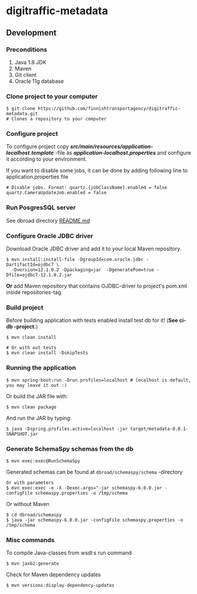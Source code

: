 # digitraffic-metadata

## Development

### Preconditions
1. Java 1.8 JDK
2. Maven
3. Git client
4. Oracle 11g database


### Clone project to your computer

    $ git clone https://github.com/finnishtransportagency/digitraffic-metadata.git
    # Clones a repository to your computer

### Configure project

To configure project copy ***src/main/resources/application-localhost.template*** -file
as ***application-localhost.properties*** and configure it according to your environment.

If you want to disable some jobs, it can be done by adding following line to application.properties file

    # Disable jobs. Format: quartz.{jobClassName}.enabled = false
    quartz.CameraUpdateJob.enabled = false

### Run PosgresSQL server

See dbroad directory [README.md](dbroad/README.md)
### Configure Oracle JDBC driver

Download Oracle JDBC driver and add it to your local Maven repository.

    $ mvn install:install-file -DgroupId=com.oracle.jdbc -DartifactId=ojdbc7 \
      -Dversion=12.1.0.2 -Dpackaging=jar  -DgeneratePom=true -Dfile=ojdbc7-12.1.0.2.jar

**Or** add Maven repository that contains OJDBC-driver to project's pom.xml inside repositories-tag.


### Build project

Before building application with tests enabled install test db for it! (**See ci-db -project.**)

    $ mvn clean install
    
    # Or with out tests
    $ mvn clean install -DskipTests

### Running the application

    $ mvn spring-boot:run -Drun.profiles=localhost # localhost is default, you may leave it out :)

Or build the JAR file with:

    $ mvn clean package

 And run the JAR by typing:

    $ java -Dspring.profiles.active=localhost -jar target/metadata-0.0.1-SNAPSHOT.jar

### Generate SchemaSpy schemas from the db

    $ mvn exec:exec@RunSchemaSpy

Generated schemas can be found at `dbroad/schemaspy/schema` -directory    

    Or with parameters
    $ mvn exec:exec -e -X -Dexec.args="-jar schemaspy-6.0.0.jar -configFile schemaspy.properties -o /tmp/schema

Or without Maven

    $ cd dbroad/schemaspy
    $ java -jar schemaspy-6.0.0.jar -configFile schemaspy.properties -o /tmp/schema

### Misc commands

To compile Java-classes from wsdl:s run command

    $ mvn jaxb2:generate

Check for Maven dependency updates

    $ mvn versions:display-dependency-updates